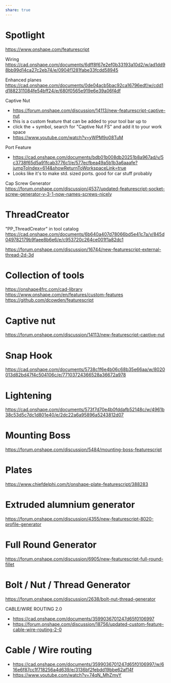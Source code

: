 ```yaml
---
share: true
---
```


# Spotlight
https://www.onshape.com/featurescript


Wiring
https://cad.onshape.com/documents/6dff8f67e2ef0b33193a10d2/w/ad1dd98bb99d14ca27c2eb74/e/0904f1281fabe33fcdd58945

Enhanced planes
https://cad.onshape.com/documents/0de04acb5bac92ca16796edf/w/cdd1d1882311084fe54bff24/e/680f0565e919e6e39a06f4df


Captive Nut
- https://forum.onshape.com/discussion/14113/new-featurescript-captive-nut
- this is a custom feature that can be added to your tool bar up to
- click the + symbol, search for "Captive Nut FS" and add it to your work space
- https://www.youtube.com/watch?v=yWPM9o08TuM

Port Feature
- https://cad.onshape.com/documents/bdb01b008db20251b8a967ad/v/5c3738f65d5a91fcab3776c1/e/577ecfbea49a5b1b3a6aaafe?jumpToIndex=614&showReturnToWorkspaceLink=true
- Looks like it's to make std. sized ports. good for car stuff probably


Cap Screw Generator
https://forum.onshape.com/discussion/4537/updated-featurescript-socket-screw-generator-v-3-1-now-names-screws-nicely

# ThreadCreator
"PP_ThreadCreator" in tool catalog
https://cad.onshape.com/documents/6b640a407d78066bd5e41c7a/v/845d049782179b9faee8b6e6/e/c953720c264ce001f1a82dc1

https://forum.onshape.com/discussion/16744/new-featurescript-external-thread-2d-3d

# Collection of tools
https://onshape4frc.com/cad-library
https://www.onshape.com/en/features/custom-features
https://github.com/dcowden/featurescript

# Captive nut 
https://forum.onshape.com/discussion/14113/new-featurescript-captive-nut

# Snap Hook
https://cad.onshape.com/documents/5738c1f6e4b06c68b35e66aa/w/8020013d82bd47f4c504106c/e/77103724366528a36672a978

# Lightening
https://cad.onshape.com/documents/573f7d70e4b0fddafb52148c/w/4961b38c53d5c7dc1d801e40/e/2dc22a6a95896a5243812d07

# Mounting Boss
https://forum.onshape.com/discussion/5484/mounting-boss-featurescript

# Plates
https://www.chiefdelphi.com/t/onshape-plate-featurescript/388283

# Extruded alumnium generator
https://forum.onshape.com/discussion/4355/new-featurescript-8020-profile-generator

# Full Round Generator
https://forum.onshape.com/discussion/6905/new-featurescript-full-round-fillet

# Bolt / Nut / Thread Generator
https://forum.onshape.com/discussion/2638/bolt-nut-thread-generator

CABLE/WIRE ROUTING 2.0
- https://cad.onshape.com/documents/3599036701247d65f0106997
- https://forum.onshape.com/discussion/18756/updated-custom-feature-cable-wire-routing-2-0


# Cable / Wire routing
- https://cad.onshape.com/documents/3599036701247d65f0106997/w/616e6f87cc1f718256a4d639/e/3136bf2febdd19bbe62af14f
- https://www.youtube.com/watch?v=74qN_MhZmyY